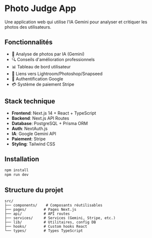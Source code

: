 # Photo Judge App

Une application web qui utilise l'IA Gemini pour analyser et critiquer les photos des utilisateurs.

## Fonctionnalités

- 📸 Analyse de photos par IA (Gemini)
- 🔍 Conseils d'amélioration professionnels
- 📊 Tableau de bord utilisateur
- 🔗 Liens vers Lightroom/Photoshop/Snapseed
- 🔐 Authentification Google
- 💳 Système de paiement Stripe

## Stack technique

- **Frontend**: Next.js 14 + React + TypeScript
- **Backend**: Next.js API Routes
- **Database**: PostgreSQL + Prisma ORM
- **Auth**: NextAuth.js
- **IA**: Google Gemini API
- **Paiement**: Stripe
- **Styling**: Tailwind CSS

## Installation

```bash
npm install
npm run dev
```

## Structure du projet

```
src/
├── components/    # Composants réutilisables
├── pages/        # Pages Next.js
├── api/          # API routes
├── services/     # Services (Gemini, Stripe, etc.)
├── lib/          # Utilitaires, config DB
├── hooks/        # Custom hooks React
└── types/        # Types TypeScript
```